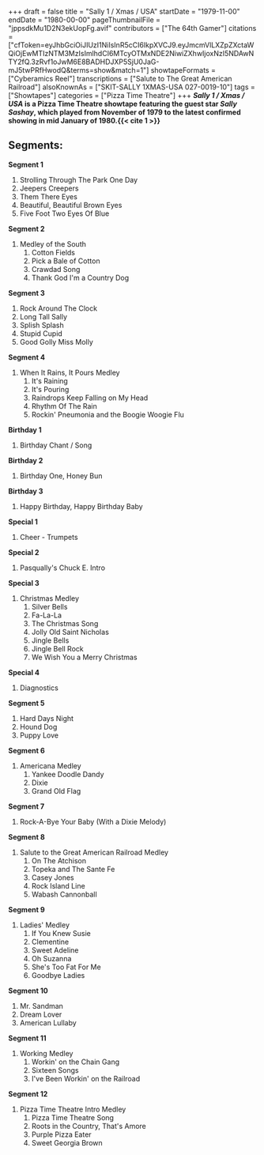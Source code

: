 +++
draft = false
title = "Sally 1 / Xmas / USA"
startDate = "1979-11-00"
endDate = "1980-00-00"
pageThumbnailFile = "jppsdkMu1D2N3ekUopFg.avif"
contributors = ["The 64th Gamer"]
citations = ["cfToken=eyJhbGciOiJIUzI1NiIsInR5cCI6IkpXVCJ9.eyJmcmVlLXZpZXctaWQiOjEwMTIzNTM3MzIsImlhdCI6MTcyOTMxNDE2NiwiZXhwIjoxNzI5NDAwNTY2fQ.3zRvf1oJwM6E8BADHDJXP5SjU0JaG-mJ5twPRfHwodQ&terms=show&match=1"]
showtapeFormats = ["Cyberamics Reel"]
transcriptions = ["Salute to The Great American Railroad"]
alsoKnownAs = ["SKIT-SALLY 1XMAS-USA 027-0019-10"]
tags = ["Showtapes"]
categories = ["Pizza Time Theatre"]
+++
***Sally 1 / Xmas / USA* is a Pizza Time Theatre showtape featuring the guest star *Sally Sashay*, which played from November of 1979 to the latest confirmed showing in mid January of 1980.{{< cite 1 >}}**

## Segments:

**Segment 1**

1.  Strolling Through The Park One Day
2.  Jeepers Creepers
3.  Them There Eyes
4.  Beautiful, Beautiful Brown Eyes
5.  Five Foot Two Eyes Of Blue

**Segment 2**

1.  Medley of the South
    1.  Cotton Fields
    2.  Pick a Bale of Cotton
    3.  Crawdad Song
    4.  Thank God I'm a Country Dog

**Segment 3**

1.  Rock Around The Clock
2.  Long Tall Sally
3.  Splish Splash
4.  Stupid Cupid
5.  Good Golly Miss Molly

**Segment 4**

1.  When It Rains, It Pours Medley
    1.  It's Raining
    2.  It's Pouring
    3.  Raindrops Keep Falling on My Head
    4.  Rhythm Of The Rain
    5.  Rockin' Pneumonia and the Boogie Woogie Flu

**Birthday 1**

1.  Birthday Chant / Song

**Birthday 2**

1.  Birthday One, Honey Bun

**Birthday 3**

1.  Happy Birthday, Happy Birthday Baby

**Special 1**

1.  Cheer - Trumpets

**Special 2**

1.  Pasqually's Chuck E. Intro

**Special 3**

1.  Christmas Medley
    1.  Silver Bells
    2.  Fa-La-La
    3.  The Christmas Song
    4.  Jolly Old Saint Nicholas
    5.  Jingle Bells
    6.  Jingle Bell Rock
    7.  We Wish You a Merry Christmas

**Special 4**

1.  Diagnostics

**Segment 5**

1.  Hard Days Night
2.  Hound Dog
3.  Puppy Love

**Segment 6**

1.  Americana Medley
    1.  Yankee Doodle Dandy
    2.  Dixie
    3.  Grand Old Flag

**Segment 7**

1.  Rock-A-Bye Your Baby (With a Dixie Melody)

**Segment 8**

1.  Salute to the Great American Railroad Medley
    1.  On The Atchison
    2.  Topeka and The Sante Fe
    3.  Casey Jones
    4.  Rock Island Line
    5.  Wabash Cannonball

**Segment 9**

1.  Ladies' Medley
    1.  If You Knew Susie
    2.  Clementine
    3.  Sweet Adeline
    4.  Oh Suzanna
    5.  She's Too Fat For Me
    6.  Goodbye Ladies

**Segment 10**

1.  Mr. Sandman
2.  Dream Lover
3.  American Lullaby

**Segment 11**

1.  Working Medley
    1.  Workin' on the Chain Gang
    2.  Sixteen Songs
    3.  I've Been Workin' on the Railroad

**Segment 12**

1.  Pizza Time Theatre Intro Medley
    1.  Pizza Time Theatre Song
    2.  Roots in the Country, That's Amore
    3.  Purple Pizza Eater
    4.  Sweet Georgia Brown
